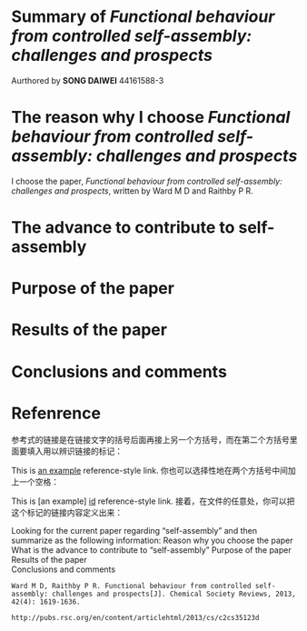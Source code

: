 # Summary of *Functional behaviour from controlled self-assembly: challenges and prospects*
Aurthored by **SONG DAIWEI** 44161588-3

# The reason why I choose *Functional behaviour from controlled self-assembly: challenges and prospects*
I choose the paper, *Functional behaviour from controlled self-assembly: challenges and prospects*, written by Ward M D and Raithby P R.

# The advance to contribute to self-assembly


# Purpose of the paper

# Results of the paper  

# Conclusions and comments




# Refenrence

参考式的链接是在链接文字的括号后面再接上另一个方括号，而在第二个方括号里面要填入用以辨识链接的标记：

This is [an example][id] reference-style link.
你也可以选择性地在两个方括号中间加上一个空格：

This is [an example] [id] reference-style link.
接着，在文件的任意处，你可以把这个标记的链接内容定义出来：

[id]: http://example.com/  "Optional Title Here"



Looking for the current paper regarding “self-assembly” and then summarize as the following information:
Reason why you choose the paper
What is the advance to contribute to “self-assembly”
Purpose of the paper
Results of the paper  
Conclusions and comments






```
Ward M D, Raithby P R. Functional behaviour from controlled self-assembly: challenges and prospects[J]. Chemical Society Reviews, 2013, 42(4): 1619-1636.

http://pubs.rsc.org/en/content/articlehtml/2013/cs/c2cs35123d
```